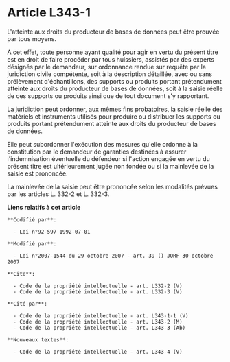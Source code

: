 # Article L343-1

L'atteinte aux droits du producteur de bases de données peut être prouvée par tous moyens. 

A cet effet, toute personne ayant qualité pour agir en vertu du présent titre est en droit de faire procéder par tous
huissiers, assistés par des experts désignés par le demandeur, sur ordonnance rendue sur requête par la juridiction civile
compétente, soit à la description détaillée, avec ou sans prélèvement d'échantillons, des supports ou produits portant
prétendument atteinte aux droits du producteur de bases de données, soit à la saisie réelle de ces supports ou produits ainsi
que de tout document s'y rapportant. 

La juridiction peut ordonner, aux mêmes fins probatoires, la saisie réelle des matériels et instruments utilisés pour
produire ou distribuer les supports ou produits portant prétendument atteinte aux droits du producteur de bases de données. 

Elle peut subordonner l'exécution des mesures qu'elle ordonne à la constitution par le demandeur de garanties destinées à
assurer l'indemnisation éventuelle du défendeur si l'action engagée en vertu du présent titre est ultérieurement jugée non
fondée ou si la mainlevée de la saisie est prononcée. 

La mainlevée de la saisie peut être prononcée selon les modalités prévues par les articles L. 332-2 et L. 332-3.

**Liens relatifs à cet article**

	**Codifié par**:

	  - Loi n°92-597 1992-07-01

	**Modifié par**:

	  - Loi n°2007-1544 du 29 octobre 2007 - art. 39 () JORF 30 octobre 2007

	**Cite**:

	  - Code de la propriété intellectuelle - art. L332-2 (V)
	  - Code de la propriété intellectuelle - art. L332-3 (V)

	**Cité par**:

	  - Code de la propriété intellectuelle - art. L343-1-1 (V)
	  - Code de la propriété intellectuelle - art. L343-2 (M)
	  - Code de la propriété intellectuelle - art. L343-3 (Ab)

	**Nouveaux textes**:

	  - Code de la propriété intellectuelle - art. L343-4 (V)
